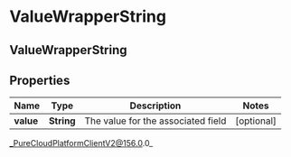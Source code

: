 # ValueWrapperString

## ValueWrapperString

## Properties

|Name | Type | Description | Notes|
|------------ | ------------- | ------------- | -------------|
| **value** | **String** | The value for the associated field | [optional] |



_PureCloudPlatformClientV2@156.0.0_
